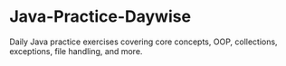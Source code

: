 # Java-Practice-Daywise
Daily Java practice exercises  covering core concepts, OOP, collections, exceptions, file handling, and more.
